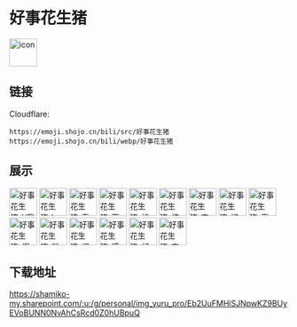 # 好事花生猪
<img src="https://emoji.shojo.cn/bili/src/好事花生猪/icon.png" width="50" height="50" alt="icon">

## 链接
Cloudflare:
```
https://emoji.shojo.cn/bili/src/好事花生猪
https://emoji.shojo.cn/bili/webp/好事花生猪
```
## 展示
<img src="https://emoji.shojo.cn/bili/src/好事花生猪/好事花生猪-V我50.png" width="50" height="50" alt="好事花生猪-V我50">
<img src="https://emoji.shojo.cn/bili/src/好事花生猪/好事花生猪-ban.png" width="50" height="50" alt="好事花生猪-ban">
<img src="https://emoji.shojo.cn/bili/src/好事花生猪/好事花生猪-泰酷辣.png" width="50" height="50" alt="好事花生猪-泰酷辣">
<img src="https://emoji.shojo.cn/bili/src/好事花生猪/好事花生猪-两眼一黑.png" width="50" height="50" alt="好事花生猪-两眼一黑">
<img src="https://emoji.shojo.cn/bili/src/好事花生猪/好事花生猪-楼上可坏了.png" width="50" height="50" alt="好事花生猪-楼上可坏了">
<img src="https://emoji.shojo.cn/bili/src/好事花生猪/好事花生猪-炫饭.png" width="50" height="50" alt="好事花生猪-炫饭">
<img src="https://emoji.shojo.cn/bili/src/好事花生猪/好事花生猪-变猪.png" width="50" height="50" alt="好事花生猪-变猪">
<img src="https://emoji.shojo.cn/bili/src/好事花生猪/好事花生猪-尴尬.png" width="50" height="50" alt="好事花生猪-尴尬">
<img src="https://emoji.shojo.cn/bili/src/好事花生猪/好事花生猪-无语.png" width="50" height="50" alt="好事花生猪-无语">
<img src="https://emoji.shojo.cn/bili/src/好事花生猪/好事花生猪-燃起来了.png" width="50" height="50" alt="好事花生猪-燃起来了">
<img src="https://emoji.shojo.cn/bili/src/好事花生猪/好事花生猪-粉娇你几.png" width="50" height="50" alt="好事花生猪-粉娇你几">
<img src="https://emoji.shojo.cn/bili/src/好事花生猪/好事花生猪-烟花.png" width="50" height="50" alt="好事花生猪-烟花">
<img src="https://emoji.shojo.cn/bili/src/好事花生猪/好事花生猪-感恩.png" width="50" height="50" alt="好事花生猪-感恩">
<img src="https://emoji.shojo.cn/bili/src/好事花生猪/好事花生猪-好想要.png" width="50" height="50" alt="好事花生猪-好想要">
<img src="https://emoji.shojo.cn/bili/src/好事花生猪/好事花生猪-查岗.png" width="50" height="50" alt="好事花生猪-查岗">

## 下载地址

https://shamiko-my.sharepoint.com/:u:/g/personal/img_yuru_pro/Eb2UuFMHiSJNpwKZ9BUyEVoBUNN0NvAhCsRcd0Z0hUBpuQ